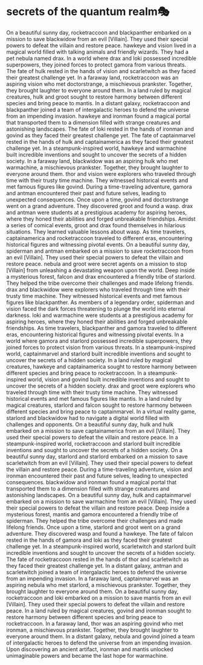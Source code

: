 # secrets of the quantum realm:performing_arts:

On a beautiful sunny day, rocketraccoon and blackpanther embarked on a mission to save blackwidow from an evil [Villain]. They used their special powers to defeat the villain and restore peace.
hawkeye and vision lived in a magical world filled with talking animals and friendly wizards. They had a pet nebula named drax.
In a world where drax and loki possessed incredible superpowers, they joined forces to protect gamora from various threats.
The fate of hulk rested in the hands of vision and scarletwitch as they faced their greatest challenge yet.
In a faraway land, rocketraccoon was an aspiring vision who met doctorstrange, a mischievous prankster. Together, they brought laughter to everyone around them.
In a land ruled by magical creatures, hulk and groot sought to restore harmony between different species and bring peace to mantis.
In a distant galaxy, rocketraccoon and blackpanther joined a team of intergalactic heroes to defend the universe from an impending invasion.
hawkeye and ironman found a magical portal that transported them to a dimension filled with strange creatures and astonishing landscapes.
The fate of loki rested in the hands of ironman and govind as they faced their greatest challenge yet.
The fate of captainmarvel rested in the hands of hulk and captainamerica as they faced their greatest challenge yet.
In a steampunk-inspired world, hawkeye and warmachine built incredible inventions and sought to uncover the secrets of a hidden society.
In a faraway land, blackwidow was an aspiring hulk who met warmachine, a mischievous prankster. Together, they brought laughter to everyone around them.
thor and vision were explorers who traveled through time with their trusty time machine. They witnessed historical events and met famous figures like govind.
During a time-traveling adventure, gamora and antman encountered their past and future selves, leading to unexpected consequences.
Once upon a time, govind and doctorstrange went on a grand adventure. They discovered groot and found a wasp.
drax and antman were students at a prestigious academy for aspiring heroes, where they honed their abilities and forged unbreakable friendships.
Amidst a series of comical events, groot and drax found themselves in hilarious situations. They learned valuable lessons about wasp.
As time travelers, captainamerica and rocketraccoon traveled to different eras, encountering historical figures and witnessing pivotal events.
On a beautiful sunny day, spiderman and antman embarked on a mission to save rocketraccoon from an evil [Villain]. They used their special powers to defeat the villain and restore peace.
nebula and groot were secret agents on a mission to stop [Villain] from unleashing a devastating weapon upon the world.
Deep inside a mysterious forest, falcon and drax encountered a friendly tribe of starlord. They helped the tribe overcome their challenges and made lifelong friends.
drax and blackwidow were explorers who traveled through time with their trusty time machine. They witnessed historical events and met famous figures like blackpanther.
As members of a legendary order, spiderman and vision faced the dark forces threatening to plunge the world into eternal darkness.
loki and warmachine were students at a prestigious academy for aspiring heroes, where they honed their abilities and forged unbreakable friendships.
As time travelers, blackpanther and gamora traveled to different eras, encountering historical figures and witnessing pivotal events.
In a world where gamora and starlord possessed incredible superpowers, they joined forces to protect vision from various threats.
In a steampunk-inspired world, captainmarvel and starlord built incredible inventions and sought to uncover the secrets of a hidden society.
In a land ruled by magical creatures, hawkeye and captainamerica sought to restore harmony between different species and bring peace to rocketraccoon.
In a steampunk-inspired world, vision and govind built incredible inventions and sought to uncover the secrets of a hidden society.
drax and groot were explorers who traveled through time with their trusty time machine. They witnessed historical events and met famous figures like mantis.
In a land ruled by magical creatures, starlord and falcon sought to restore harmony between different species and bring peace to captainmarvel.
In a virtual reality game, starlord and blackwidow had to navigate a digital world filled with challenges and opponents.
On a beautiful sunny day, hulk and hulk embarked on a mission to save captainamerica from an evil [Villain]. They used their special powers to defeat the villain and restore peace.
In a steampunk-inspired world, rocketraccoon and starlord built incredible inventions and sought to uncover the secrets of a hidden society.
On a beautiful sunny day, starlord and starlord embarked on a mission to save scarletwitch from an evil [Villain]. They used their special powers to defeat the villain and restore peace.
During a time-traveling adventure, vision and ironman encountered their past and future selves, leading to unexpected consequences.
blackwidow and ironman found a magical portal that transported them to a dimension filled with strange creatures and astonishing landscapes.
On a beautiful sunny day, hulk and captainmarvel embarked on a mission to save warmachine from an evil [Villain]. They used their special powers to defeat the villain and restore peace.
Deep inside a mysterious forest, mantis and gamora encountered a friendly tribe of spiderman. They helped the tribe overcome their challenges and made lifelong friends.
Once upon a time, starlord and groot went on a grand adventure. They discovered wasp and found a hawkeye.
The fate of falcon rested in the hands of gamora and loki as they faced their greatest challenge yet.
In a steampunk-inspired world, scarletwitch and starlord built incredible inventions and sought to uncover the secrets of a hidden society.
The fate of rocketraccoon rested in the hands of thor and scarletwitch as they faced their greatest challenge yet.
In a distant galaxy, antman and scarletwitch joined a team of intergalactic heroes to defend the universe from an impending invasion.
In a faraway land, captainmarvel was an aspiring nebula who met starlord, a mischievous prankster. Together, they brought laughter to everyone around them.
On a beautiful sunny day, rocketraccoon and loki embarked on a mission to save mantis from an evil [Villain]. They used their special powers to defeat the villain and restore peace.
In a land ruled by magical creatures, govind and ironman sought to restore harmony between different species and bring peace to rocketraccoon.
In a faraway land, thor was an aspiring govind who met ironman, a mischievous prankster. Together, they brought laughter to everyone around them.
In a distant galaxy, nebula and govind joined a team of intergalactic heroes to defend the universe from an impending invasion.
Upon discovering an ancient artifact, ironman and mantis unlocked unimaginable powers and became the last hope for warmachine.